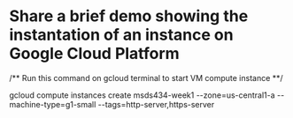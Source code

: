# Share a brief demo showing the instantation of an instance on Google Cloud Platform

/** Run this command on gcloud terminal to start VM compute instance **/

gcloud compute instances create msds434-week1 --zone=us-central1-a --machine-type=g1-small --tags=http-server,https-server